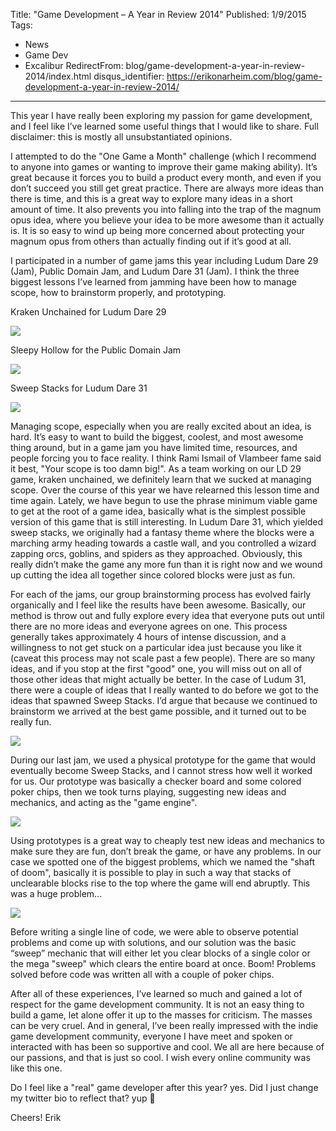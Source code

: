 ﻿Title: "Game Development – A Year in Review 2014"
Published: 1/9/2015
Tags:
- News
- Game Dev
- Excalibur
RedirectFrom: blog/game-development-a-year-in-review-2014/index.html
disqus_identifier: https://erikonarheim.com/blog/game-development-a-year-in-review-2014/
---

This year I have really been exploring my passion for game development, and I feel like I’ve learned some useful things that I would like to share. Full disclaimer: this is mostly all unsubstantiated opinions.

I attempted to do the "One Game a Month" challenge (which I recommend to anyone into games or wanting to improve their game making ability). It’s great because it forces you to build a product every month, and even if you don’t succeed you still get great practice. There are always more ideas than there is time, and this is a great way to explore many ideas in a short amount of time. It also prevents you into falling into the trap of the magnum opus idea, where you believe your idea to be more awesome than it actually is. It is so easy to wind up being more concerned about protecting your magnum opus from others than actually finding out if it’s good at all.

I participated in a number of game jams this year including Ludum Dare 29 (Jam), Public Domain Jam, and Ludum Dare 31 (Jam). I think the three biggest lessons I’ve learned from jamming have been how to manage scope, how to brainstorm properly, and prototyping.

Kraken Unchained for Ludum Dare 29

![](images/kraken-unchained.png)
 
Sleepy Hollow for the Public Domain Jam

![](images/sleepy-hollow.png)
 
Sweep Stacks for Ludum Dare 31

![](images/sweepstacks.png)

Managing scope, especially when you are really excited about an idea, is hard. It’s easy to want to build the biggest, coolest, and most awesome thing around, but in a game jam you have limited time, resources, and people forcing you to face reality. I think Rami Ismail of Vlambeer fame said it best, "Your scope is too damn big!". As a team working on our LD 29 game, kraken unchained, we definitely learn that we sucked at managing scope. Over the course of this year we have relearned this lesson time and time again. Lately, we have begun to use the phrase minimum viable game to get at the root of a game idea, basically what is the simplest possible version of this game that is still interesting. In Ludum Dare 31, which yielded sweep stacks, we originally had a fantasy theme where the blocks were a marching army heading towards a castle wall, and you controlled a wizard zapping orcs, goblins, and spiders as they approached. Obviously, this really didn’t make the game any more fun than it is right now and we wound up cutting the idea all together since colored blocks were just as fun.

For each of the jams, our group brainstorming process has evolved fairly organically and I feel like the results have been awesome. Basically, our method is throw out and fully explore every idea that everyone puts out until there are no more ideas and everyone agrees on one. This process generally takes approximately 4 hours of intense discussion, and a willingness to not get stuck on a particular idea just because you like it (caveat this process may not scale past a few people). There are so many ideas, and if you stop at the first "good" one, you will miss out on all of those other ideas that might actually be better. In the case of Ludum 31, there were a couple of ideas that I really wanted to do before we got to the ideas that spawned Sweep Stacks. I’d argue that because we continued to brainstorm we arrived at the best game possible, and it turned out to be really fun.

![](images/sweepstacks.gif)

During our last jam, we used a physical prototype for the game that would eventually become Sweep Stacks, and I cannot stress how well it worked for us. Our prototype was basically a checker board and some colored poker chips, then we took turns playing, suggesting new ideas and mechanics, and acting as the "game engine".

![](images/checker.png)

Using prototypes is a great way to cheaply test new ideas and mechanics to make sure they are fun, don’t break the game, or have any problems. In our case we spotted one of the biggest problems, which we named the "shaft of doom", basically it is possible to play in such a way that stacks of unclearable blocks rise to the top where the game will end abruptly. This was a huge problem...

![](images/shaft.png)

Before writing a single line of code, we were able to observe potential problems and come up with solutions, and our solution was the basic “sweep” mechanic that will either let you clear blocks of a single color or the mega "sweep" which clears the entire board at once. Boom! Problems solved before code was written all with a couple of poker chips.

After all of these experiences, I’ve learned so much and gained a lot of respect for the game development community. It is not an easy thing to build a game, let alone offer it up to the masses for criticism. The masses can be very cruel. And in general, I’ve been really impressed with the indie game development community, everyone I have meet and spoken or interacted with has been so supportive and cool. We all are here because of our passions, and that is just so cool. I wish every online community was like this one.

Do I feel like a "real" game developer after this year? yes. Did I just change my twitter bio to reflect that? yup 🙂

Cheers!
Erik